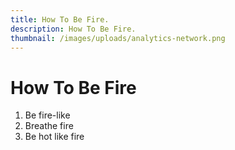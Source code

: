 ```yaml
---
title: How To Be Fire.
description: How To Be Fire.
thumbnail: /images/uploads/analytics-network.png
---
```

# How To Be Fire

1. Be fire-like
2. B﻿reathe fire
3. B﻿e hot like fire